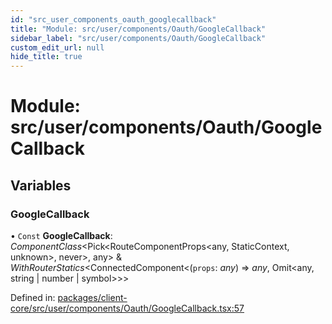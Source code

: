```yaml
---
id: "src_user_components_oauth_googlecallback"
title: "Module: src/user/components/Oauth/GoogleCallback"
sidebar_label: "src/user/components/Oauth/GoogleCallback"
custom_edit_url: null
hide_title: true
---
```


# Module: src/user/components/Oauth/GoogleCallback

## Variables

### GoogleCallback

• `Const` **GoogleCallback**: *ComponentClass*<Pick<RouteComponentProps<any, StaticContext, unknown\>, never\>, any\> & *WithRouterStatics*<ConnectedComponent<(`props`: *any*) => *any*, Omit<any, string \| number \| symbol\>\>\>

Defined in: [packages/client-core/src/user/components/Oauth/GoogleCallback.tsx:57](https://github.com/xr3ngine/xr3ngine/blob/7e8e151f1/packages/client-core/src/user/components/Oauth/GoogleCallback.tsx#L57)
